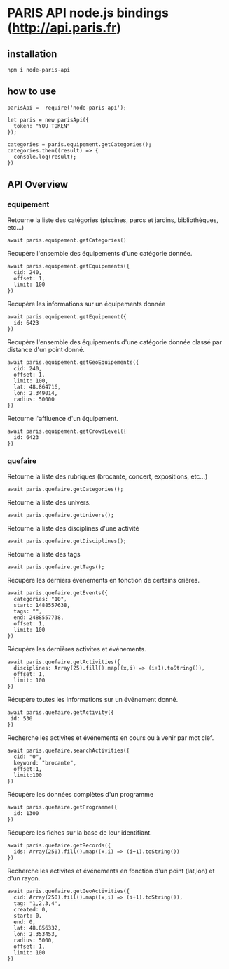 # PARIS API node.js bindings (http://api.paris.fr)

## installation

    npm i node-paris-api


## how to use

    parisApi =  require('node-paris-api');

    let paris = new parisApi({
      token: "YOU_TOKEN"
    });

    categories = paris.equipement.getCategories();
    categories.then((result) => {
      console.log(result);
    })

## API Overview

### equipement


Retourne la liste des catégories (piscines, parcs et jardins, bibliothèques, etc...)

```
await paris.equipement.getCategories()
```

Recupère l'ensemble des équipements d'une catégorie donnée.
```
await paris.equipement.getEquipements({
  cid: 240,
  offset: 1,
  limit: 100
})

```

Recupère les informations sur un équipements donnée
```
await paris.equipement.getEquipement({
  id: 6423
})
```

Recupère l'ensemble des équipements d'une catégorie donnée classé par distance d'un point donné.
```
await paris.equipement.getGeoEquipements({
  cid: 240,
  offset: 1,
  limit: 100,
  lat: 48.864716,
  lon: 2.349014,
  radius: 50000
})

```

Retourne l'affluence d'un équipement.
```
await paris.equipement.getCrowdLevel({
  id: 6423
})

```


### quefaire

Retourne la liste des rubriques (brocante, concert, expositions, etc...)
```
await paris.quefaire.getCategories();
```


Retourne la liste des univers.
```
await paris.quefaire.getUnivers();
```


Retourne la liste des disciplines d'une activité
```
await paris.quefaire.getDisciplines();
```


Retourne la liste des tags
```
await paris.quefaire.getTags();
```


Récupère les derniers évènements en fonction de certains crières.
```
await paris.quefaire.getEvents({
  categories: "10",
  start: 1488557638,
  tags: "",
  end: 2488557738,
  offset: 1,
  limit: 100
})
```

Récupère les dernières activites et événements.
```
await paris.quefaire.getActivities({
  disciplines: Array(25).fill().map((x,i) => (i+1).toString()),
  offset: 1,
  limit: 100
})
```

Récupère toutes les informations sur un événement donné.
```
await paris.quefaire.getActivity({
 id: 530
})
```


Recherche les activites et événements en cours ou à venir par mot clef.
```
await paris.quefaire.searchActivities({
  cid: "0",
  keyword: "brocante",
  offset:1,
  limit:100
})
```

Récupère les données complètes d'un programme
```
await paris.quefaire.getProgramme({
  id: 1300
})
```

Récupère les fiches sur la base de leur identifiant.
```
await paris.quefaire.getRecords({
  ids: Array(250).fill().map((x,i) => (i+1).toString())
})
```

Recherche les activites et événements en fonction d'un point (lat,lon) et d'un rayon.
```
await paris.quefaire.getGeoActivities({
  cid: Array(250).fill().map((x,i) => (i+1).toString()),
  tag: "1,2,3,4",
  created: 0,
  start: 0,
  end: 0,
  lat: 48.856332,
  lon: 2.353453,
  radius: 5000,
  offset: 1,
  limit: 100
})
```
